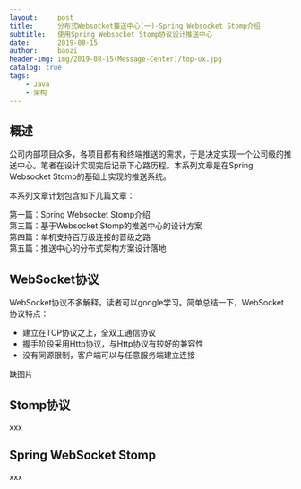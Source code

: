 ```yaml
---
layout:     post
title:      分布式Websocket推送中心(一)-Spring Websocket Stomp介绍
subtitle:   使用Spring Websocket Stomp协议设计推送中心
date:       2019-08-15
author:     baozi
header-img: img/2019-08-15(Message-Center)/top-ux.jpg
catalog: true 						
tags:								
    - Java
    - 架构
---
```


## 概述
公司内部项目众多，各项目都有和终端推送的需求，于是决定实现一个公司级的推送中心。笔者在设计实现完后记录下心路历程。本系列文章是在Spring Websocket Stomp的基础上实现的推送系统。

本系列文章计划包含如下几篇文章：

第一篇：Spring Websocket Stomp介绍<br>
第三篇：基于Websocket Stomp的推送中心的设计方案<br>
第四篇：单机支持百万级连接的晋级之路<br>
第五篇：推送中心的分布式架构方案设计落地<br>

## WebSocket协议
WebSocket协议不多解释，读者可以google学习。简单总结一下，WebSocket协议特点：
- 建立在TCP协议之上，全双工通信协议
- 握手阶段采用Http协议，与Http协议有较好的兼容性
- 没有同源限制，客户端可以与任意服务端建立连接

缺图片

## Stomp协议
xxx

## Spring WebSocket Stomp
xxx